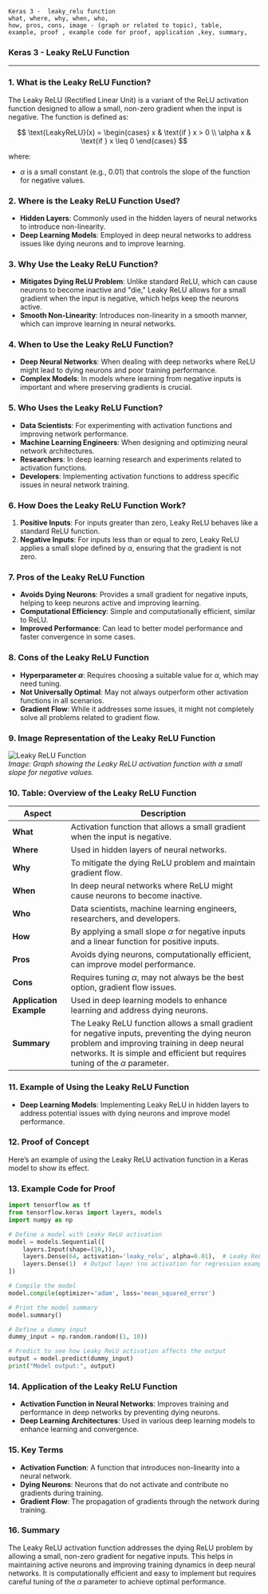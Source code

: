 ```code
Keras 3 -  leaky_relu function
what, where, why, when, who, 
how, pros, cons, image - (graph or related to topic), table,
example, proof , example code for proof, application ,key, summary,
```

### **Keras 3 - Leaky ReLU Function**

---

### **1. What is the Leaky ReLU Function?**
The Leaky ReLU (Rectified Linear Unit) is a variant of the ReLU activation function designed to allow a small, non-zero gradient when the input is negative. The function is defined as:

$$ \text{LeakyReLU}(x) = \begin{cases} 
x & \text{if } x > 0 \\
\alpha x & \text{if } x \leq 0 
\end{cases} $$

where:
- $\alpha$ is a small constant (e.g., 0.01) that controls the slope of the function for negative values.

### **2. Where is the Leaky ReLU Function Used?**
- **Hidden Layers**: Commonly used in the hidden layers of neural networks to introduce non-linearity.
- **Deep Learning Models**: Employed in deep neural networks to address issues like dying neurons and to improve learning.

### **3. Why Use the Leaky ReLU Function?**
- **Mitigates Dying ReLU Problem**: Unlike standard ReLU, which can cause neurons to become inactive and "die," Leaky ReLU allows for a small gradient when the input is negative, which helps keep the neurons active.
- **Smooth Non-Linearity**: Introduces non-linearity in a smooth manner, which can improve learning in neural networks.

### **4. When to Use the Leaky ReLU Function?**
- **Deep Neural Networks**: When dealing with deep networks where ReLU might lead to dying neurons and poor training performance.
- **Complex Models**: In models where learning from negative inputs is important and where preserving gradients is crucial.

### **5. Who Uses the Leaky ReLU Function?**
- **Data Scientists**: For experimenting with activation functions and improving network performance.
- **Machine Learning Engineers**: When designing and optimizing neural network architectures.
- **Researchers**: In deep learning research and experiments related to activation functions.
- **Developers**: Implementing activation functions to address specific issues in neural network training.

### **6. How Does the Leaky ReLU Function Work?**
1. **Positive Inputs**: For inputs greater than zero, Leaky ReLU behaves like a standard ReLU function.
2. **Negative Inputs**: For inputs less than or equal to zero, Leaky ReLU applies a small slope defined by $\alpha$, ensuring that the gradient is not zero.

### **7. Pros of the Leaky ReLU Function**
- **Avoids Dying Neurons**: Provides a small gradient for negative inputs, helping to keep neurons active and improving learning.
- **Computational Efficiency**: Simple and computationally efficient, similar to ReLU.
- **Improved Performance**: Can lead to better model performance and faster convergence in some cases.

### **8. Cons of the Leaky ReLU Function**
- **Hyperparameter $\alpha$**: Requires choosing a suitable value for $\alpha$, which may need tuning.
- **Not Universally Optimal**: May not always outperform other activation functions in all scenarios.
- **Gradient Flow**: While it addresses some issues, it might not completely solve all problems related to gradient flow.

### **9. Image Representation of the Leaky ReLU Function**

![Leaky ReLU Function](https://github.com/engineer-ece/Keras-learn/blob/165faebc2d614fab973693e99daebe22e69646b5/Keras3/02.%20Layers%20API/02.%20Layer%20activations/10.%20leaky_relu%20function/leaky_relu_function.png)  
*Image: Graph showing the Leaky ReLU activation function with a small slope for negative values.*

### **10. Table: Overview of the Leaky ReLU Function**

| **Aspect**              | **Description**                                                                 |
|-------------------------|---------------------------------------------------------------------------------|
| **What**                | Activation function that allows a small gradient when the input is negative.    |
| **Where**               | Used in hidden layers of neural networks.                                        |
| **Why**                 | To mitigate the dying ReLU problem and maintain gradient flow.                   |
| **When**                | In deep neural networks where ReLU might cause neurons to become inactive.       |
| **Who**                 | Data scientists, machine learning engineers, researchers, and developers.        |
| **How**                 | By applying a small slope $\alpha$ for negative inputs and a linear function for positive inputs. |
| **Pros**                | Avoids dying neurons, computationally efficient, can improve model performance.  |
| **Cons**                | Requires tuning $\alpha$, may not always be the best option, gradient flow issues. |
| **Application Example** | Used in deep learning models to enhance learning and address dying neurons.      |
| **Summary**             | The Leaky ReLU function allows a small gradient for negative inputs, preventing the dying neuron problem and improving training in deep neural networks. It is simple and efficient but requires tuning of the $\alpha$ parameter. |

### **11. Example of Using the Leaky ReLU Function**
- **Deep Learning Models**: Implementing Leaky ReLU in hidden layers to address potential issues with dying neurons and improve model performance.

### **12. Proof of Concept**
Here’s an example of using the Leaky ReLU activation function in a Keras model to show its effect.

### **13. Example Code for Proof**

```python
import tensorflow as tf
from tensorflow.keras import layers, models
import numpy as np

# Define a model with Leaky ReLU activation
model = models.Sequential([
    layers.Input(shape=(10,)),
    layers.Dense(64, activation='leaky_relu', alpha=0.01),  # Leaky ReLU function with alpha = 0.01
    layers.Dense(1)  # Output layer (no activation for regression example)
])

# Compile the model
model.compile(optimizer='adam', loss='mean_squared_error')

# Print the model summary
model.summary()

# Define a dummy input
dummy_input = np.random.random((1, 10))

# Predict to see how Leaky ReLU activation affects the output
output = model.predict(dummy_input)
print("Model output:", output)
```

### **14. Application of the Leaky ReLU Function**
- **Activation Function in Neural Networks**: Improves training and performance in deep networks by preventing dying neurons.
- **Deep Learning Architectures**: Used in various deep learning models to enhance learning and convergence.

### **15. Key Terms**
- **Activation Function**: A function that introduces non-linearity into a neural network.
- **Dying Neurons**: Neurons that do not activate and contribute no gradients during training.
- **Gradient Flow**: The propagation of gradients through the network during training.

### **16. Summary**
The Leaky ReLU activation function addresses the dying ReLU problem by allowing a small, non-zero gradient for negative inputs. This helps in maintaining active neurons and improving training dynamics in deep neural networks. It is computationally efficient and easy to implement but requires careful tuning of the $\alpha$ parameter to achieve optimal performance.
